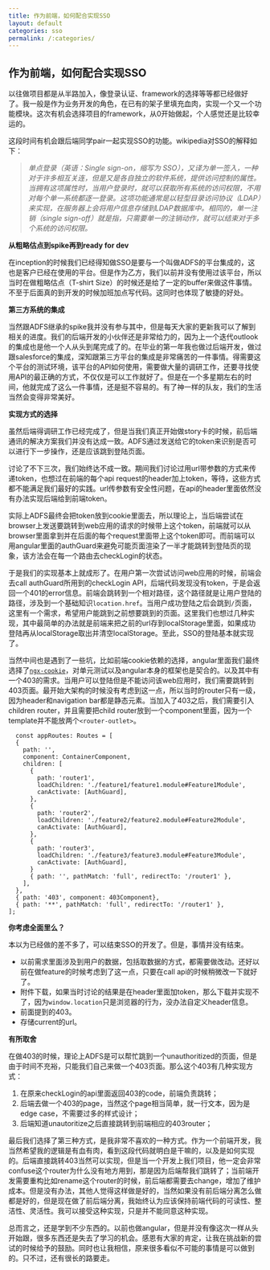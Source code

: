 ```yaml
---
title: 作为前端，如何配合实现SSO
layout: default
categories: sso
permalink: /:categories/
---
```


## 作为前端，如何配合实现SSO

以往做项目都是从半路加入，像登录认证、framework的选择等等都已经做好了。我一般是作为业务开发的角色，在已有的架子里填充血肉，实现一个又一个功能模块。这次有机会选择项目的framework，从0开始做起，个人感觉还是比较幸运的。  

这段时间有机会跟后端同学pair一起实现SSO的功能。wikipedia对SSO的解释如下：

> *单点登录（英语：Single sign-on，缩写为 SSO），又译为单一签入，一种对于许多相互关连，但是又是各自独立的软件系统，提供访问控制的属性。当拥有这项属性时，当用户登录时，就可以获取所有系统的访问权限，不用对每个单一系统都逐一登录。这项功能通常是以轻型目录访问协议（LDAP）来实现，在服务器上会将用户信息存储到LDAP数据库中。相同的，单一注销（single sign-off）就是指，只需要单一的注销动作，就可以结束对于多个系统的访问权限。*  
 
**从粗略估点到spike再到ready for dev**  

  在inception的时候我们已经得知做SSO是要与一个叫做ADFS的平台集成的，这也是客户已经在使用的平台。但是作为乙方，我们以前并没有使用过该平台，所以当时在做粗略估点（T-shirt Size）的时候还是给了一定的buffer来做这件事情。不至于后面真的到开发的时候加班加点写代码。这同时也体现了敏捷的好处。

**第三方系统的集成**  

  当然跟ADFS继承的spike我并没有参与其中，但是每天大家的更新我可以了解到相关的进度。我们的后端开发的小伙伴还是非常给力的，因为上一个迭代outlook的集成也是他一个人从头到尾完成了的。在毕业的第一年我也做过后端开发，做过跟salesforce的集成，深知跟第三方平台的集成是非常痛苦的一件事情。得需要这个平台的测试环境，该平台的API如何使用，需要做大量的调研工作，还要寻找使用API的最正确的方式，不仅仅是可以工作就好了。但是在一个多星期左右的时间，他就完成了这么一件事情，还是挺不容易的。有了神一样的队友，我们的生活当然会变得非常美好。  

 **实现方式的选择**  

  虽然后端得调研工作已经完成了，但是当我们真正开始做story卡的时候，前后端通讯的解决方案我们并没有达成一致。ADFS通过发送给它的token来识别是否可以进行下一步操作，还是应该跳到登陆页面。  

  讨论了不下三次，我们始终达不成一致。期间我们讨论过用url带参数的方式来传递token，也想过在前端的每个api request的header加上token，等待，这些方式都不能满足我们最好的实践。url传参数有安全性问题，在api的header里面依然没有办法实现后端给到前端token。  

  实际上ADFS最终会把token放到cookie里面去，所以理论上，当后端尝试在browser上发送要跳转到web应用的请求的时候带上这个token，前端就可以从browser里面拿到并在后面的每个request里面带上这个token即可。而前端可以用angular里面的authGuard来避免可能页面渲染了一半才能跳转到登陆页的现象，该方法会在每一个路由去checkLogin的状态。  
  
  于是我们的实现基本上就成形了。在用户第一次尝试访问web应用的时候，前端会去call authGuard所用到的checkLogin API，后端代码发现没有token，于是会返回一个401的error信息。前端会跳转到一个相对路径，这个路径就是让用户登陆的路径，涉及到一个基础知识`location.href`。当用户成功登陆之后会跳到`/`页面，这里有一个需求，希望用户能跳到之前想要跳到的页面。这里我们也想过几种实现，其中最简单的办法就是前端来把之前的url存到localStorage里面，如果成功登陆再从localStorage取出并清空localStorage。至此，SSO的登陆基本就实现了。  

  当然中间也是遇到了一些坑，比如前端cookie依赖的选择，angular里面我们最终选择了[`ngx-cookie`](https://github.com/salemdar/ngx-cookie#readme)，对单元测试以及angular本身的框架也是契合的。以及其中有一个403的需求。当用户可以登陆但是不能访问该web应用时，我们需要跳转到403页面。最开始大架构的时候没有考虑到这一点，所以当时的router只有一级，因为header和navigation bar都是静态元素。当加入了403之后，我们需要引入children router，并且需要把child router放到一个component里面，因为一个template并不能放两个`<router-outlet>`。  

  ```
    const appRoutes: Routes = [
    {
      path: '',
      component: ContainerComponent,
      children: [
        {
          path: 'router1',
          loadChildren: './feature1/feature1.module#Feature1Module',
          canActivate: [AuthGuard],
        },
        {
          path: 'router2',
          loadChildren: './feature2/feature2.module#Feature2Module',
          canActivate: [AuthGuard],
        },
        {
          path: 'router3',
          loadChildren: './feature3/feature3.module#Feature3Module',
          canActivate: [AuthGuard],
        }
        { path: '', pathMatch: 'full', redirectTo: '/router1' },
      ],
    },
    { path: '403', component: 403Component},
    { path: '**', pathMatch: 'full', redirectTo: '/router1' },
  ];
  ```


**你考虑全面里么？**   

  本以为已经做的差不多了，可以结束SSO的开发了。但是，事情并没有结束。  

- 以前需求里面涉及到用户的数据，包括取数据的方式，都需要做改动。还好以前在做feature的时候考虑到了这一点，只要在call api的时候稍微改一下就好了。  
- 附件下载，如果当时讨论的结果是在header里面加token，那么下载并实现不了，因为`window.location`只是浏览器的行为，没办法自定义header信息。  
- 前面提到的403。  
- 存储current的url。  

**有所取舍**  

  在做403的时候，理论上ADFS是可以帮忙跳到一个unauthoritized的页面，但是由于时间不充裕，只能我们自己来做一个403页面。那么这个403有几种实现方式：  
  1. 在原来checkLogin的api里面返回403的code，前端负责跳转；  
  2. 后端去做一个403的page，当然这个page相当简单，就一行文本，因为是edge case，不需要过多的样式设计；  
  3. 后端知道unautoritize之后直接跳转到前端相应的403router；  

  最后我们选择了第三种方式，是我非常不喜欢的一种方式。作为一个前端开发，我当然希望我的逻辑是有血有肉，看到这段代码就明白是干嘛的，以及是如何实现的。后端直接跳转403当然可以实现，但是当一个开发上我们项目，他一定会非常confuse这个router为什么没有地方用到，那是因为后端帮我们跳转了；当前端开发需要重构比如rename这个router的时候，前后端都需要去change，增加了维护成本。但是没有办法，其他人觉得这样做是好的，当然如果没有前后端分离怎么做都是好的，但是现在做了前后端分离，我始终认为应该保持前端代码的可读性、整洁性、灵活性。我可以接受这种实现，只是并不能同意这种实现。


总而言之，还是学到不少东西的。以前也做angular，但是并没有像这次一样从头开始跟，很多东西还是失去了学习的机会。感恩有大家的肯定，让我在挑战新的尝试的时候给予的鼓励。同时也让我相信，原来很多看似不可能的事情是可以做到的。只不过，还有很长的路要走。  
